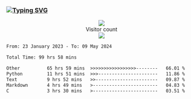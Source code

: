 ### <a href="https://git.io/typing-svg"><img src="https://readme-typing-svg.herokuapp.com?font=Fira+Code&pause=1000&width=435&lines=+Hi+%F0%9F%91%8B+There+is+Chenghow" alt="Typing SVG" /></a>
<p align="center"> 
  <img src="https://github-readme-stats.vercel.app/api?username=chenghow&show_icons=true"><br>
  Visitor count<br>
  <img src="https://profile-counter.glitch.me/chenghow/count.svg">
</p>

<!--START_SECTION:waka-->

```txt
From: 23 January 2023 - To: 09 May 2024

Total Time: 99 hrs 58 mins

Other          65 hrs 59 mins  >>>>>>>>>>>>>>>>>--------   66.01 %
Python         11 hrs 51 mins  >>>----------------------   11.86 %
Text           9 hrs 52 mins   >>-----------------------   09.87 %
Markdown       4 hrs 49 mins   >------------------------   04.83 %
C              3 hrs 30 mins   >------------------------   03.51 %
```

<!--END_SECTION:waka-->
